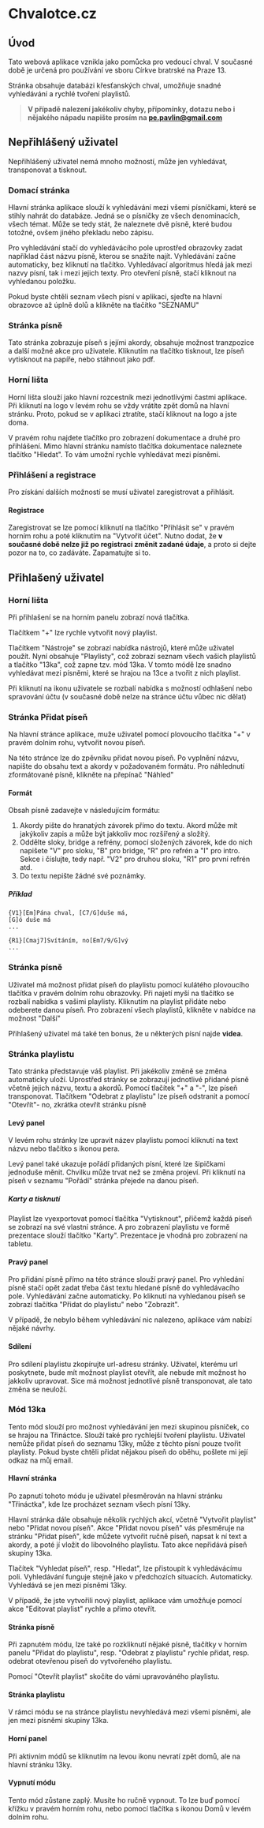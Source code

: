 # Chvalotce.cz

## Úvod
Tato webová aplikace vznikla jako pomůcka pro vedoucí chval. V současné době je určená pro používání ve sboru Církve bratrské na Praze 13.

Stránka obsahuje databázi křesťanských chval, umožňuje snadné vyhledávání a rychlé tvoření playlistů.

> **V případě nalezení jakékoliv chyby, přípomínky, dotazu nebo i nějakého nápadu napište prosím na pe.pavlin@gmail.com**

## Nepřihlášený uživatel
Nepřihlášený uživatel nemá mnoho možností, může jen vyhledávat, transponovat a tisknout.

### Domací stránka
Hlavní stránka aplikace slouží k vyhledávání mezi všemi písníčkami, které se stihly nahrát do databáze. Jedná se o písničky ze všech denominacích, všech témat. Může se tedy stát, že naleznete dvě písně, které budou totožné, ovšem jiného překladu nebo zápisu.

Pro vyhledávání stačí do vyhledávácího pole uprostřed obrazovky zadat například část názvu písně, kterou se snažíte najít. Vyhledávání začne automaticky, bez kliknutí na tlačítko. Vyhledávací algoritmus hledá jak mezi nazvy písní, tak i mezi jejich texty.
Pro otevření písně, stačí kliknout na vyhledanou položku.

Pokud byste chtěli seznam všech písní v aplikaci, sjeďte na hlavní obrazovce až úplně dolů a klikněte na tlačítko "SEZNAMU"

### Stránka písně
Tato stránka zobrazuje píseň s jejími akordy, obsahuje možnost tranzpozice a další možné akce pro uživatele.
Kliknutím na tlačítko tisknout, lze píseň vytisknout na papíře, nebo stáhnout jako pdf.

### Horní lišta
Horní lišta slouží jako hlavní rozcestník mezi jednotlívými častmi aplikace. Při kliknutí na logo v levém rohu se vždy vrátíte zpět domů na hlavní stránku. Proto, pokud se v aplikaci ztratíte, stačí kliknout na logo a jste doma.

V pravém rohu najdete tlačítko pro zobrazení dokumentace a druhé pro přihlášení. Mimo hlavní stránku namísto tlačítka dokumentace naleznete tlačítko "Hledat". To vám umožní rychle vyhledávat mezi písněmi.

### Přihlášení a registrace
Pro získání dalších možností se musí uživatel zaregistrovat a přihlásit. 

#### Registrace
Zaregistrovat se lze pomocí kliknutí na tlačítko "Přihlásit se" v pravém horním rohu a poté kliknutím na "Vytvořit účet".
Nutno dodat, že **v současné době nelze již po registraci změnit zadané údaje**, a proto si dejte pozor na to, co zadáváte. Zapamatujte si to.


## Přihlašený uživatel
### Horní lišta
Při přihlašení se na horním panelu zobrazí nová tlačítka.

Tlačítkem "+" lze rychle vytvořit nový playlist.

Tlačítkem "Nástroje" se zobrazí nabídka nástrojů, které může uživatel použít. Nyní obsahuje "Playlisty", což zobrazí seznam všech vašich playlistů a tlačítko "13ka", což zapne tzv. mód 13ka. V tomto módě lze snadno vyhledávat mezi písněmi, které se hrajou na 13ce a tvořit z nich playlist.

Při kliknutí na ikonu uživatele se rozbalí nabídka s možností odhlašení nebo spravování účtu (v současné době nelze na stránce účtu vůbec nic dělat)


### Stránka Přidat píseň
Na hlavní stránce aplikace, muže uživatel pomocí plovoucího tlačítka "+" v pravém dolním rohu, vytvořit novou píseň. 

Na této stránce lze do zpěvníku přidat novou píseň. Po vyplnění názvu, napište do obsahu text a akordy v požadovaném formátu.
Pro náhlednutí zformátované písně, klikněte na přepínač "Náhled"

#### Formát
Obsah písně zadavejte v následujícím formátu: 
1. Akordy pište do hranatých závorek přímo do textu. Akord může mít jakýkoliv zapis a může být jakkoliv moc rozšířený a složítý.
2. Oddělte sloky, bridge a refrény, pomocí složených závorek, kde do nich napišete "V" pro sloku, "B" pro bridge, "R" pro refrén a "I" pro intro. Sekce i číslujte, tedy např. "V2" pro druhou sloku, "R1" pro první refrén atd.
3. Do textu nepište žádné své poznámky.

##### Příklad
```
{V1}[Em]Pána chval, [C7/G]duše má,
[G]ó duše má
...

{R1}[Cmaj7]Svítáním, no[Em7/9/G]vý
...
```


### Stránka písně
Uživatel má možnost přidat píseň do playlistu pomocí kulátého plovoucího tlačítka v pravém dolním rohu obrazovky.
Při najetí myší na tlačítko se rozbalí nabídka s vašimi playlisty. Kliknutím na playlist přidáte nebo odeberete danou píseň. Pro zobrazení všech playlistů, klikněte v nabídce na možnost "Další"

Přihlašený uživatel má také ten bonus, že u některých písní najde **videa**.

### Stránka playlistu
Tato stránka představuje váš playlist. Při jakékoliv změně se změna automaticky uloží.
Uprostřed stránky se zobrazují jednotlivé přidané písně včetně jejich názvu, textu a akordů. Pomocí tlačítek "+" a "-", lze píseň transponovat. 
Tlačítkem "Odebrat z playlistu" lze píseň odstranit a pomocí "Otevřít"- no, zkrátka otevřít stránku písně 

#### Levý panel
V levém rohu stránky lze upravit název playlistu pomocí kliknutí na text názvu nebo tlačítko s ikonou pera.

Levý panel také ukazuje pořádí přidaných písní, které lze šipičkami jednoduše měnit. Chvilku může trvat než se změna projeví.
Při kliknutí na píseň v seznamu "Pořádí" stránka přejede na danou píseň.

##### Karty a tisknutí
Playlist lze vyexportovat pomocí tlačítka "Vytisknout", přičemž každá píseň se zobrazí na své vlastní stránce.
A pro zobrazení playlistu ve formě prezentace slouží tlačítko "Karty". Prezentace je vhodná pro zobrazení na tabletu.

#### Pravý panel
Pro přidání písně přímo na této stránce slouží pravý panel. Pro vyhledání písně stačí opět zadat třeba část textu hledané písně do vyhledávacího pole. Vyhledávání začne automaticky. Po kliknutí na vyhledanou píseň se zobrazí tlačítka "Přidat do playlistu" nebo "Zobrazit".

V případě, že nebylo během vyhledávání nic nalezeno, aplikace vám nabízí nějaké návrhy.


#### Sdílení
Pro sdílení playlistu zkopírujte url-adresu stránky. Uživatel, kterému url poskytnete, bude mít možnost playlist otevřít, ale nebude mít možnost ho jakkoliv upravovat. Sice má možnost jednotlivé písně transponovat, ale tato změna se neuloží.

### Mód 13ka
Tento mód slouží pro možnost vyhledávání jen mezi skupinou písniček, co se hrajou na Třináctce. Slouží také pro rychlejší tvoření playlistu. Uživatel nemůže přidat píseň do seznamu 13ky, může z těchto písní pouze tvořit playlisty. Pokud byste chtěli přidat nějakou píseň do oběhu, pošlete mi její odkaz na můj email.

#### Hlavní stránka
Po zapnutí tohoto módu je uživatel přesměrován na hlavní stránku "Třináctka", kde lze procházet seznam všech písní 13ky. 

Hlavní stránka dále obsahuje několik rychlých akcí, včetně "Vytvořit playlist" nebo "Přidat novou píseň".
Akce "Přidat novou píseň" vás přesměruje na stránku "Přidat píseň", kde můžete vytvořit ručně píseň, napsat k ní text a akordy, a poté jí vložit do libovolného playlistu. Tato akce nepřidává píseň skupiny 13ka. 

Tlačítek "Vyhledat píseň", resp. "Hledat", lze přistoupit k vyhledávácímu poli. Vyhledávání funguje stejně jako v předchozích situacích. Automaticky. Vyhledává se jen mezi písněmi 13ky.

V případě, že jste vytvořili nový playlist, aplikace vám umožňuje pomocí akce "Editovat playlist" rychle a přímo otevřít.

#### Stránka písně
Při zapnutém módu, lze také po rozkliknutí nějaké písně, tlačítky v horním panelu "Přidat do playlistu", resp. "Odebrat z playlistu" rychle přidat, resp. odebrat otevřenou píseň do vytvořeného playlistu.

Pomocí "Otevřít playlist" skočíte do vámi upravováného playlistu.

#### Stránka playlistu
V rámci módu se na stránce playlistu nevyhledává mezi všemi písněmi, ale jen mezi písněmi skupiny 13ka.

#### Horní panel
Při aktivním módů se kliknutím na levou ikonu nevratí zpět domů, ale na hlavní stránku 13ky.

#### Vypnutí módu
Tento mód zůstane zaplý. Musíte ho ručně vypnout. To lze buď pomocí křížku v pravém horním rohu, nebo pomocí tlačítka s ikonou Domů v levém dolním rohu.

